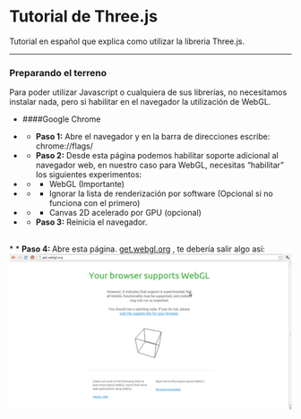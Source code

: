 # Tutorial de Three.js

Tutorial en español que explica como utilizar la libreria Three.js.
* * *
### Preparando el terreno

Para poder utilizar Javascript o cualquiera de sus librerías, no necesitamos instalar nada, pero si habilitar 
en el navegador la utilización de WebGL.

* ####Google Chrome

* * <b>Paso 1:</b> Abre el navegador y en la barra de direcciones escribe: chrome://flags/<br>

* * <b>Paso 2:</b> Desde esta página podemos habilitar soporte adicional al navegador web, en nuestro caso para WebGL, necesitas “habilitar” los siguientes experimentos:<br>

* * * WebGL (Importante)
* * * Ignorar la lista de renderización por software (Opcional si no funciona con el primero)
* * * Canvas 2D acelerado por GPU (opcional)<br>
* * <b>Paso 3:</b> Reinicia el navegador.
<br>
* * <b>Paso 4: </b> Abre esta página. <a href="http://get.webgl.org/">get.webgl.org</a> , te debería salir algo así:<br>
<img src="img/webgl_chrome.png"> 